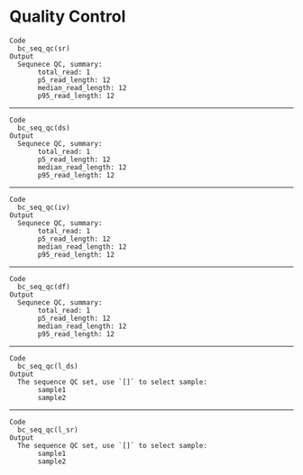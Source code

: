 # Quality Control

    Code
      bc_seq_qc(sr)
    Output
      Sequnece QC, summary:
           total_read: 1
           p5_read_length: 12
           median_read_length: 12
           p95_read_length: 12

---

    Code
      bc_seq_qc(ds)
    Output
      Sequnece QC, summary:
           total_read: 1
           p5_read_length: 12
           median_read_length: 12
           p95_read_length: 12

---

    Code
      bc_seq_qc(iv)
    Output
      Sequnece QC, summary:
           total_read: 1
           p5_read_length: 12
           median_read_length: 12
           p95_read_length: 12

---

    Code
      bc_seq_qc(df)
    Output
      Sequnece QC, summary:
           total_read: 1
           p5_read_length: 12
           median_read_length: 12
           p95_read_length: 12

---

    Code
      bc_seq_qc(l_ds)
    Output
      The sequence QC set, use `[]` to select sample:
           sample1
           sample2

---

    Code
      bc_seq_qc(l_sr)
    Output
      The sequence QC set, use `[]` to select sample:
           sample1
           sample2

